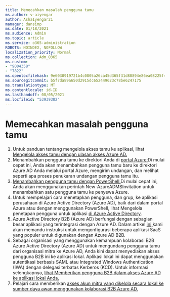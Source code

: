 ```yaml
---
title: Memecahkan masalah pengguna tamu
ms.author: v-aiyengar
author: AshaIyengar21
manager: dansimp
ms.date: 01/18/2021
ms.audience: Admin
ms.topic: article
ms.service: o365-administration
ROBOTS: NOINDEX, NOFOLLOW
localization_priority: Normal
ms.collection: Adm_O365
ms.custom:
- "9004358"
- "7822"
ms.openlocfilehash: 9e6030919721b4c0805a26ca45d365f31d88894e86ea08225f47576e7d152047
ms.sourcegitcommit: b5f7da89a650d2915dc652449623c78be6247175
ms.translationtype: MT
ms.contentlocale: id-ID
ms.lasthandoff: 08/05/2021
ms.locfileid: "53939382"
---
```

# <a name="troubleshoot-guest-user-issues"></a>Memecahkan masalah pengguna tamu

1. Untuk panduan tentang mengelola akses tamu ke aplikasi, lihat [Mengelola akses tamu dengan ulasan akses Azure AD.](https://docs.microsoft.com/azure/active-directory/governance/manage-guest-access-with-access-reviews)
1. Menambahkan pengguna tamu ke direktori Anda di [portal Azure:](https://docs.microsoft.com/azure/active-directory/external-identities/b2b-quickstart-add-guest-users-portal)Di mulai cepat ini, Anda akan menambahkan pengguna tamu baru ke direktori Azure AD Anda melalui portal Azure, mengirim undangan, dan melihat seperti apa proses penukaran undangan pengguna tamu itu.
1. [Menambahkan pengguna tamu dengan PowerShell:](https://docs.microsoft.com/azure/active-directory/external-identities/b2b-quickstart-invite-powershell)Di mulai cepat ini, Anda akan menggunakan perintah New-AzureADMSInvitation untuk menambahkan satu pengguna tamu ke penyewa Azure.
1. Untuk mempelajari cara menetapkan pengguna, dan grup, ke aplikasi perusahaan di Azure Active Directory (Azure AD), baik dari dalam portal Azure atau dengan menggunakan PowerShell, lihat Mengelola penetapan pengguna untuk aplikasi [di Azure Active Directory](https://docs.microsoft.com/azure/active-directory/manage-apps/assign-user-or-group-access-portal). 
1. Azure Active Directory B2B (Azure AD) berfungsi dengan sebagian besar aplikasi yang terintegrasi dengan Azure AD. Dalam artikel [ini,](https://docs.microsoft.com/azure/active-directory/external-identities/configure-saas-apps)kami akan memandu instruksi untuk mengonfigurasi beberapa aplikasi SaaS yang populer untuk digunakan dengan Azure AD B2B.
1. Sebagai organisasi yang menggunakan kemampuan kolaborasi B2B Azure Active Directory (Azure AD) untuk mengundang pengguna tamu dari organisasi mitra ke Azure AD, Anda kini dapat menyediakan akses pengguna B2B ini ke aplikasi lokal. Aplikasi lokal ini dapat menggunakan autentikasi berbasis SAML atau Integrated Windows Authentication (IWA) dengan delegasi terbatas Kerberos (KCD). Untuk informasi selengkapnya, [lihat Memberikan pengguna B2B dalam akses Azure AD ke aplikasi lokal Anda.](https://docs.microsoft.com/azure/active-directory/external-identities/hybrid-cloud-to-on-premises)
1. Pelajari cara memberikan [akses akun mitra yang dikelola secara lokal ke sumber daya awan menggunakan kolaborasi B2B Azure AD.](https://docs.microsoft.com/azure/active-directory/external-identities/hybrid-on-premises-to-cloud)